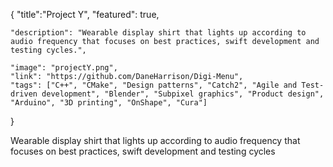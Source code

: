 {
    "title":"Project Y",
    "featured": true,

    "description": "Wearable display shirt that lights up according to audio frequency that focuses on best practices, swift development and testing cycles.",

    "image": "projectY.png",
    "link": "https://github.com/DaneHarrison/Digi-Menu",
    "tags": ["C++", "CMake", "Design patterns", "Catch2", "Agile and Test-driven development", "Blender", "Subpixel graphics", "Product design", "Arduino", "3D printing", "OnShape", "Cura"]
}


Wearable display shirt that lights up according to audio frequency that focuses on best practices, swift development and testing cycles